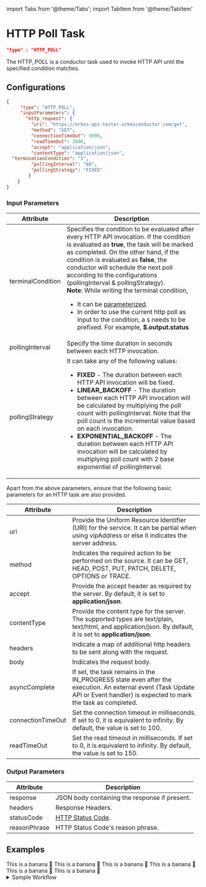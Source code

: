 import Tabs from '@theme/Tabs';
import TabItem from '@theme/TabItem'

# HTTP Poll Task
```json
"type" : "HTTP_POLL"
```

The HTTP_POLL is a conductor task used to invoke HTTP API until the specified condition matches.

## Configurations
```json
{
     "type": "HTTP_POLL",
     "inputParameters": {
       "http_request": {
         "uri": "https://orkes-api-tester.orkesconductor.com/get",
         "method": "GET",
         "connectionTimeOut": 3000,
         "readTimeOut": 3000,
         "accept": "application/json",
         "contentType": "application/json",
  "terminationCondition": "1",
         "pollingInterval": "60",
         "pollingStrategy": "FIXED"
        }
    }
}
```

### Input Parameters
|Attribute|Description|
|---|---|
| terminalCondition   | Specifies the condition to be evaluated after every HTTP API invocation. If the condition is evaluated as **true**, the task will be marked as completed. On the other hand, if the condition is evaluated as **false**, the conductor will schedule the next poll according to the configurations (pollingInterval & pollingStrategy).<br/>                                   **Note**: While writing the terminal condition, <ul><li>It can be [parameterized](https://orkes.io/content/docs/how-tos/Tasks/task-inputs).</li><li> In order to use the current http poll as input to the condition, a `$` needs to be prefixed. For example, **$.output.status**</li></ul> |
| pollingInterval | Specify the time duration in seconds between each HTTP invocation. |
| pollingStrategy | It can take any of the following values: <ul><li>**FIXED** - The duration between each HTTP API invocation will be fixed.</li><li> **LINEAR_BACKOFF** - The duration between each HTTP API invocation will be calculated by multiplying the poll count with pollingInterval. Note that the poll count is the incremental value based on each invocation.</li><li>**EXPONENTIAL_BACKOFF** - The duration between each HTTP API invocation will be calculated by multiplying poll count with 2 base exponential of pollingInterval.</li></ul>|

Apart from the above parameters, ensure that the following basic parameters for an HTTP task are also provided.
<br/>

| Attribute      | Description |
| ----------- | ----------- |
| uri   | Provide the Uniform Resource Identifier (URI) for the service. It can be partial when using vipAddress or else it indicates the server address. |
| method | Indicates the required action to be performed on the source. It can be GET, HEAD, POST, PUT, PATCH, DELETE, OPTIONS or TRACE. |
| accept | Provide the accept header as required by the server. By default, it is set to **application/json**. |
| contentType | Provide the content type for the server. The supported types are text/plain, text/html, and application/json. By default, it is set to **application/json**. |
| headers | Indicate a map of additional http headers to be sent along with the request. |
| body | Indicates the request body. |
| asyncComplete | If set, the task remains in the IN_PROGRESS state even after the execution. An external event (Task Update API or Event handler) is expected to mark the task as completed. |
| connectionTimeOut | Set the connection timeout in milliseconds.  If set to 0, it is equivalent to infinity. By default, the value is set to 100. |
| readTimeOut | Set the read timeout in milliseconds.  If set to 0, it is equivalent to infinity. By default, the value is set to 150. |

### Output​ Parameters
|Attribute|Description|
|---|---|
| response |  JSON body containing the response if present. |
| headers | Response Headers. |
| statusCode | [HTTP Status Code](https://en.wikipedia.org/wiki/List_of_HTTP_status_codes). |
| reasonPhrase | HTTP Status Code's reason phrase. |

## Examples

<Tabs>
 <TabItem value="JSON" lable="JSON">
</TabItem>
<TabItem value="Java" label="Java">
This is a banana 🍌
</TabItem>
<TabItem value="Golang" label="Golang">
    This is a banana 🍌
</TabItem>
<TabItem value="Python" label="Python">
  This is a banana 🍌
</TabItem>
<TabItem value="CSharp" label="CSharp">
  This is a banana 🍌
</TabItem>
<TabItem value="javascript" label="Javascript">
    This is a banana 🍌
</TabItem>
<TabItem value="clojure" label="Clojure">
    This is a banana 🍌
</TabItem>
</Tabs>

<details><summary>Sample Workflow</summary>
<p>

Let’s see an example workflow:

```json
{
 "name": "your_workflow_name",
 "description": "Sample workflow to get started with HTTP POLL task.",
 "version": 1,
 "tasks": [
   {
     "name": "example",
     "taskReferenceName": "example",
     "inputParameters": {
       "http_request": {
         "uri": "https://jsonplaceholder.typicode.com/posts/1",
         "method": "GET",
         "terminationCondition": "$.output.body.length > 10 ? true : false;",
         "pollingInterval": "60",
         "pollingStrategy": "FIXED"
       }
     },
     "type": "HTTP_POLL"
   }
 ],
 "inputParameters": [],
 "outputParameters": {},
 "schemaVersion": 2,
 "ownerEmail": "youremail@example.com"
}
```

So, here the input parameters for the HTTP_POLL task are defined as follows:
```json
  "terminationCondition": "$.output.body.length > 10 ? true : false;",
  "pollingInterval": "60",
  "pollingStrategy": "FIXED"
```

The above configuration defines that the Conductor will invoke the HTTP API every 60 seconds until the jsonplaceholder gives the output that is longer than 10 characters.
<br/>

**Note**: Current invocation output can be referred to using <b>$.output</b>. Similarly, previous tasks' output can also be referred to using **$.task_ref_name.output**.

</p>
</details>